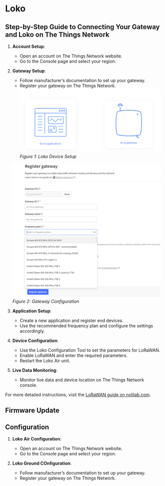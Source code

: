 # Loko

## Step-by-Step Guide to Connecting Your Gateway and Loko on The Things Network

1. **Account Setup**: 
   - Open an account on The Things Network website.
   - Go to the Console page and select your region.

2. **Gateway Setup**:
   - Follow manufacturer’s documentation to set up your gateway.
   - Register your gateway on The Things Network.
   ![Loko Device Setup](./imgs/loko1.png)
   _Figure 1: Loko Device Setup_

   ![Gateway Configuration](./imgs/loko2.png)
   _Figure 2: Gateway Configuration_

3. **Application Setup**:
   - Create a new application and register end devices.
   - Use the recommended frequency plan and configure the settings accordingly.

4. **Device Configuration**:
   - Use the Loko Configuration Tool to set the parameters for LoRaWAN.
   - Enable LoRaWAN and enter the required parameters.
   - Restart the Loko Air unit.

5. **Live Data Monitoring**:
   - Monitor live data and device location on The Things Network console.

For more detailed instructions, visit the [LoRaWAN guide on nolilab.com](https://nolilab.com/pages/lorawan).

## Firmware Update
## Configuration
1. **Loko Air Configuration**: 
   - Open an account on The Things Network website.
   - Go to the Console page and select your region.

2. **Loko Ground COnfiguration**:
   - Follow manufacturer’s documentation to set up your gateway.
   - Register your gateway on The Things Network.
